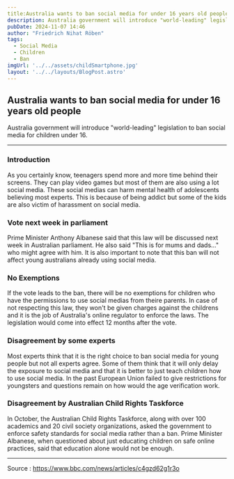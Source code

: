 ```yaml
---
title:Australia wants to ban social media for under 16 years old people.
description: Australia government will introduce "world-leading" legislation to ban social media for children under 16.
pubDate: 2024-11-07 14:46
author: "Friedrich Nihat Röben"
tags:
  - Social Media
  - Children
  - Ban
imgUrl: '../../assets/childSmartphone.jpg'
layout: '../../layouts/BlogPost.astro'
---
```


## Australia wants to ban social media for under 16 years old people

Australia government will introduce "world-leading" legislation to ban social media for children under 16.

---

### Introduction

As you certainly know, teenagers spend more and more time behind their screens. They can play video games but most of them are also using a lot social media. These social medias can harm mental health of adolescents believing most experts. 
This is because of being addict but some of the kids are also victim of harassment on social media.

### Vote next week in parliament

Prime Minister Anthony Albanese said that this law will be discussed next week in Australian parliament. He also said "This is for mums and dads..." who might agree with him. It is also important to note that this ban will not affect young australians already using social media.


### No Exemptions 

If the vote leads to the ban, there will be no exemptions for children who have the permissions to use social medias from theire parents. In case of not respecting this law, they won't be given charges against the childrens and it is the job of Australia's online regulator to enforce the laws. The legislation would come into effect 12 months after the vote.


### Disagreement by some experts

Most experts think that it is the right choice to ban social media for young people but not all experts agree. Some of them think that it will only delay the exposure to social media and that it is better to just teach children how to use social media. In the past European Union failed to give restrictions for youngsters and questions remain on how would the age verification work.

### Disagreement by Australian Child Rights Taskforce 

In October, the Australian Child Rights Taskforce, along with over 100 academics and 20 civil society organizations, asked the government to enforce safety standards for social media rather than a ban. 
Prime Minister Albanese, when questioned about just educating children on safe online practices, said that education alone would not be enough.

---

Source : https://www.bbc.com/news/articles/c4gzd62g1r3o